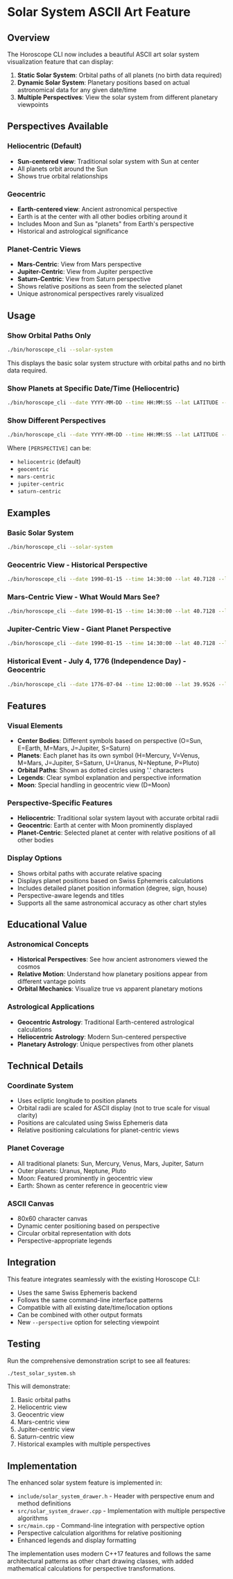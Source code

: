 # Solar System ASCII Art Feature

## Overview

The Horoscope CLI now includes a beautiful ASCII art solar system visualization feature that can display:

1. **Static Solar System**: Orbital paths of all planets (no birth data required)
2. **Dynamic Solar System**: Planetary positions based on actual astronomical data for any given date/time
3. **Multiple Perspectives**: View the solar system from different planetary viewpoints

## Perspectives Available

### Heliocentric (Default)
- **Sun-centered view**: Traditional solar system with Sun at center
- All planets orbit around the Sun
- Shows true orbital relationships

### Geocentric 
- **Earth-centered view**: Ancient astronomical perspective
- Earth is at the center with all other bodies orbiting around it
- Includes Moon and Sun as "planets" from Earth's perspective
- Historical and astrological significance

### Planet-Centric Views
- **Mars-Centric**: View from Mars perspective
- **Jupiter-Centric**: View from Jupiter perspective  
- **Saturn-Centric**: View from Saturn perspective
- Shows relative positions as seen from the selected planet
- Unique astronomical perspectives rarely visualized

## Usage

### Show Orbital Paths Only
```bash
./bin/horoscope_cli --solar-system
```

This displays the basic solar system structure with orbital paths and no birth data required.

### Show Planets at Specific Date/Time (Heliocentric)
```bash
./bin/horoscope_cli --date YYYY-MM-DD --time HH:MM:SS --lat LATITUDE --lon LONGITUDE --timezone HOURS --chart-style solar-system
```

### Show Different Perspectives
```bash
./bin/horoscope_cli --date YYYY-MM-DD --time HH:MM:SS --lat LATITUDE --lon LONGITUDE --timezone HOURS --chart-style solar-system --perspective [PERSPECTIVE]
```

Where `[PERSPECTIVE]` can be:
- `heliocentric` (default)
- `geocentric` 
- `mars-centric`
- `jupiter-centric`
- `saturn-centric`

## Examples

### Basic Solar System
```bash
./bin/horoscope_cli --solar-system
```

### Geocentric View - Historical Perspective
```bash
./bin/horoscope_cli --date 1990-01-15 --time 14:30:00 --lat 40.7128 --lon -74.0060 --timezone -5 --chart-style solar-system --perspective geocentric
```

### Mars-Centric View - What Would Mars See?
```bash
./bin/horoscope_cli --date 1990-01-15 --time 14:30:00 --lat 40.7128 --lon -74.0060 --timezone -5 --chart-style solar-system --perspective mars-centric
```

### Jupiter-Centric View - Giant Planet Perspective
```bash
./bin/horoscope_cli --date 1990-01-15 --time 14:30:00 --lat 40.7128 --lon -74.0060 --timezone -5 --chart-style solar-system --perspective jupiter-centric
```

### Historical Event - July 4, 1776 (Independence Day) - Geocentric
```bash
./bin/horoscope_cli --date 1776-07-04 --time 12:00:00 --lat 39.9526 --lon -75.1652 --timezone -5 --chart-style solar-system --perspective geocentric
```

## Features

### Visual Elements
- **Center Bodies**: Different symbols based on perspective (O=Sun, E=Earth, M=Mars, J=Jupiter, S=Saturn)
- **Planets**: Each planet has its own symbol (H=Mercury, V=Venus, M=Mars, J=Jupiter, S=Saturn, U=Uranus, N=Neptune, P=Pluto)
- **Orbital Paths**: Shown as dotted circles using '.' characters
- **Legends**: Clear symbol explanation and perspective information
- **Moon**: Special handling in geocentric view (D=Moon)

### Perspective-Specific Features
- **Heliocentric**: Traditional solar system layout with accurate orbital radii
- **Geocentric**: Earth at center with Moon prominently displayed
- **Planet-Centric**: Selected planet at center with relative positions of all other bodies

### Display Options
- Shows orbital paths with accurate relative spacing
- Displays planet positions based on Swiss Ephemeris calculations
- Includes detailed planet position information (degree, sign, house)
- Perspective-aware legends and titles
- Supports all the same astronomical accuracy as other chart styles

## Educational Value

### Astronomical Concepts
- **Historical Perspectives**: See how ancient astronomers viewed the cosmos
- **Relative Motion**: Understand how planetary positions appear from different vantage points
- **Orbital Mechanics**: Visualize true vs apparent planetary motions

### Astrological Applications
- **Geocentric Astrology**: Traditional Earth-centered astrological calculations
- **Heliocentric Astrology**: Modern Sun-centered perspective
- **Planetary Astrology**: Unique perspectives from other planets

## Technical Details

### Coordinate System
- Uses ecliptic longitude to position planets
- Orbital radii are scaled for ASCII display (not to true scale for visual clarity)
- Positions are calculated using Swiss Ephemeris data
- Relative positioning calculations for planet-centric views

### Planet Coverage
- All traditional planets: Sun, Mercury, Venus, Mars, Jupiter, Saturn
- Outer planets: Uranus, Neptune, Pluto
- Moon: Featured prominently in geocentric view
- Earth: Shown as center reference in geocentric view

### ASCII Canvas
- 80x60 character canvas
- Dynamic center positioning based on perspective
- Circular orbital representation with dots
- Perspective-appropriate legends

## Integration

This feature integrates seamlessly with the existing Horoscope CLI:
- Uses the same Swiss Ephemeris backend
- Follows the same command-line interface patterns
- Compatible with all existing date/time/location options
- Can be combined with other output formats
- New `--perspective` option for selecting viewpoint

## Testing

Run the comprehensive demonstration script to see all features:
```bash
./test_solar_system.sh
```

This will demonstrate:
1. Basic orbital paths
2. Heliocentric view
3. Geocentric view
4. Mars-centric view
5. Jupiter-centric view
6. Saturn-centric view
7. Historical examples with multiple perspectives

## Implementation

The enhanced solar system feature is implemented in:
- `include/solar_system_drawer.h` - Header with perspective enum and method definitions
- `src/solar_system_drawer.cpp` - Implementation with multiple perspective algorithms
- `src/main.cpp` - Command-line integration with perspective option
- Perspective calculation algorithms for relative positioning
- Enhanced legends and display formatting

The implementation uses modern C++17 features and follows the same architectural patterns as other chart drawing classes, with added mathematical calculations for perspective transformations.
